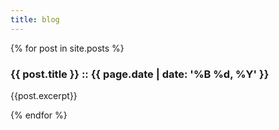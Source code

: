 ```yaml
---
title: blog
---
```

<div>
{% for post in site.posts %}
      <div>
      <!-- <a href="{{ post.url }}"> -->
      <h3 class="major">{{ post.title }} :: {{ page.date | date: '%B %d, %Y' }}</h3>
      <!-- </a> -->
      <p>{{post.excerpt}}</p>
      </div>
{% endfor %}
</div>
